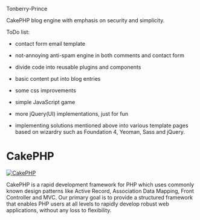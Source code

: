Tonberry-Prince

CakePHP blog engine with emphasis on security and simplicity.

ToDo list:

- contact form email template
- not-annoying anti-spam engine in both comments and contact form
- divide code into reusable plugins and components
- basic content put into blog entries
- some css improvements
- simple JavaScript game
- more jQuery(UI) implementations, just for fun

- implementing solutions mentioned above into various template pages based on wizardry such as Foundation 4, Yeoman, Sass and jQuery.


CakePHP
=======

[![CakePHP](http://cakephp.org/img/cake-logo.png)](http://www.cakephp.org)

CakePHP is a rapid development framework for PHP which uses commonly known design patterns like Active Record, Association Data Mapping, Front Controller and MVC.
Our primary goal is to provide a structured framework that enables PHP users at all levels to rapidly develop robust web applications, without any loss to flexibility.
